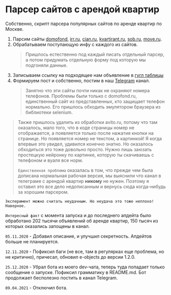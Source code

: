 # Парсер сайтов с арендой квартир
Собственно, скрипт парсера популярных сайтов по аренде квартир по Москве.
1. Парсим сайты [domofond](https://www.domofond.ru), [irr.ru](https://www.irr.ru), 
[cian.ru](https://www.cian.ru), [kvartirant.ru](https://kvartirant.ru), 
[sob.ru](https://sob.ru), [move.ru](https://move.ru).
2. Обрабатываем поступающую инфу с каждого из сайтов.
   > Пришлось естественно под каждый писать отдельный парсер, а потом придумать отдельную форму под которую мы подгоняли данные.
3. Записываем ссылку на подходящее нам объявление в [гугл таблицы](https://docs.google.com/spreadsheets/d/1pGg5n6N8GBXafZ66PdagkgxRtrpjubztAOswMwEClSM/edit?usp=sharing)
4. Формируем пост и собственно, постим в наш [Telegram](https://t.me/RoomyMSK) канал.
   > Занятно что эти сайты почти никак не охраняют номера телефонов.
   > Проблемы были только с domofond.ru, единственный сайт из представленных, кто защищает телефон нормально.
   > Его пришлось обходить эмулятором браузера из библиотеки selenium.

> Также пришлось удалить из обработки avito.ru, потому что там оказалось, мало того, что в коде страницы номер 
> не отображается, а появляется только после нажатия кнопки на странице. Но появляется номер не текстом, а картинкой! 
> Я когда впервые это увидел, удивился конечно знатно. Но оказалось обходиться это тоже довольно просто. 
> Нужно лишь заюзать простецкую нейронку по картинке, которую ты скачиваешь с телефоном и вуаля все норм.
>
> `Единственная проблема` оказалась в том, что прежде чем была дописана нормальная рабочая версия, мы выяснили что
> канал в телеграме с арендой квартир __никому__ не нужен. Поэтому я оставил это все дело недописанным и вернусь сюда
> когда-нибудь за хорошим парсером. 

`Эксперимент можно считать неудачным. Но неудача это тоже неплохо! Наверное.`

`Интересный факт` с момента запуска и до последнего апдейта было обработано 202 тысячи объявлений об аренде квартир, 
150 тысяч из которых оказались запощены в канал.

`05.11.2020` - Добавил описание, и улучшил секретность. Апдейтов больше не планируется.

`12.11.2020` - Пофиксил баги (не все, там в регулярках еще проблема, но не критично), причесал, обновил e-objects 
до версии 1.2.0.

`25.12.2020` - Убрал бота из моего dev-чата, теперь туда попадает только сообщение о запуске. Пофиксил грамматику в README.md.
Бот продолжает бесполезно постить в канал Telegram.

`09.04.2021` - Отключил бота.
